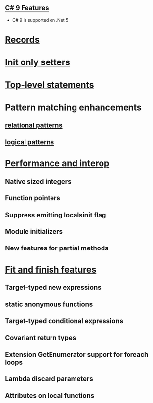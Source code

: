 [C# 9 Features](https://learn.microsoft.com/en-us/dotnet/csharp/whats-new/csharp-version-history#c-version-9)
---

- C# 9 is supported on .Net 5

# [Records](https://learn.microsoft.com/en-us/dotnet/csharp/language-reference/builtin-types/record)

# [Init only setters](https://learn.microsoft.com/en-us/dotnet/csharp/language-reference/keywords/init)

# [Top-level statements](https://learn.microsoft.com/en-us/dotnet/csharp/fundamentals/program-structure/top-level-statements)

# Pattern matching enhancements

## [relational patterns](https://learn.microsoft.com/en-us/dotnet/csharp/language-reference/operators/patterns#relational-patterns)

## [logical patterns](https://learn.microsoft.com/en-us/dotnet/csharp/language-reference/operators/patterns#logical-patterns)

# [Performance and interop](https://learn.microsoft.com/en-us/dotnet/csharp/whats-new/csharp-version-history#performance-and-interop)

## Native sized integers

## Function pointers

## Suppress emitting localsinit flag

## Module initializers

## New features for partial methods

# [Fit and finish features](https://learn.microsoft.com/en-us/dotnet/csharp/whats-new/csharp-version-history#fit-and-finish-features)

## Target-typed new expressions

## static anonymous functions

## Target-typed conditional expressions

## Covariant return types

## Extension GetEnumerator support for foreach loops

## Lambda discard parameters

## Attributes on local functions

